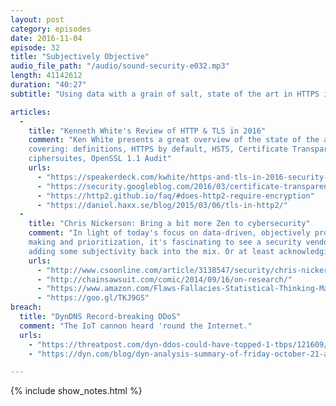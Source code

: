 ```yaml
---
layout: post
category: episodes
date: 2016-11-04
episode: 32
title: "Subjectively Objective"
audio_file_path: "/audio/sound-security-e032.mp3"
length: 41142612
duration: "40:27"
subtitle: "Using data with a grain of salt, state of the art in HTTPS in 2016, and record-breaking DDoS"

articles: 
  - 
    title: "Kenneth White's Review of HTTP & TLS in 2016"
    comment: "Ken White presents a great overview of the state of the art of HTTPS and TLS in 2016,
    covering: definitions, HTTPS by default, HSTS, Certificate Transparency, modern technologies,
    ciphersuites, OpenSSL 1.1 Audit"
    urls: 
      - "https://speakerdeck.com/kwhite/https-and-tls-in-2016-security-practices-from-the-front-lines"
      - "https://security.googleblog.com/2016/03/certificate-transparency-for-untrusted.html"
      - "https://http2.github.io/faq/#does-http2-require-encryption"
      - "https://daniel.haxx.se/blog/2015/03/06/tls-in-http2/"
  - 
    title: "Chris Nickerson: Bring a bit more Zen to cybersecurity"
    comment: "In light of today's focus on data-driven, objectively proven methods of decision
    making and prioritization, it's fascinating to see a security vendor conference keynote focus on
    adding some subjectivity back into the mix. Or at least acknowledging it."
    urls: 
      - "http://www.csoonline.com/article/3138547/security/chris-nickerson-bring-a-bit-more-zen-to-cybersecurity.html"
      - "http://chainsawsuit.com/comic/2014/09/16/on-research/"
      - "https://www.amazon.com/Flaws-Fallacies-Statistical-Thinking-Mathematics/dp/0486435989?tag=braxtoncom0f-20"
      - "https://goo.gl/TKJ9GS"
breach: 
  title: "DynDNS Record-breaking DDoS"
  comment: "The IoT cannon heard 'round the Internet."
  urls: 
    - "https://threatpost.com/dyn-ddos-could-have-topped-1-tbps/121609/"
    - "https://dyn.com/blog/dyn-analysis-summary-of-friday-october-21-attack/"

---
```

{% include show_notes.html %}
